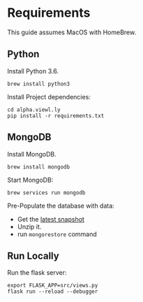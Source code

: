 # Requirements
This guide assumes MacOS with HomeBrew.

## Python
Install Python 3.6. 
```
brew install python3
```

Install Project dependencies:
```
cd alpha.viewl.ly
pip install -r requirements.txt
```

## MongoDB

Install MongoDB.
```
brew install mongodb
```

Start MongoDB:
```
brew services run mongodb
```

Pre-Populate the database with data:
- Get the [latest snapshot](https://s3-us-west-2.amazonaws.com/viewly-dev-resource/dump.zip)
- Unzip it.
- run `mongorestore` command


## Run Locally
Run the flask server:
```
export FLASK_APP=src/views.py
flask run --reload --debugger
```

